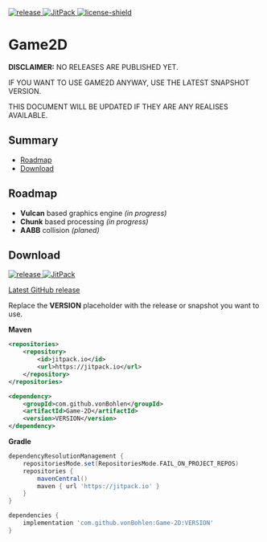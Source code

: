 [release]: https://img.shields.io/badge/Releases-JitPack-5a7b9c
[jitPack]: https://img.shields.io/badge/Snapshots-JitPack-5a7b9c
[license]: https://github.com/vonBohlen/Game-2D/blob/main/LICENSE
[license-shield]: https://img.shields.io/github/license/vonBohlen/Game-2D?color=%239164c4

[ ![release][] ](#download)
[ ![JitPack][] ](#download)
[ ![license-shield][] ][license]

# Game2D
**DISCLAIMER:** NO RELEASES ARE PUBLISHED YET. 
<p>IF YOU WANT TO USE GAME2D ANYWAY, USE THE LATEST SNAPSHOT VERSION.</p>
THIS DOCUMENT WILL BE UPDATED IF THEY ARE ANY REALISES AVAILABLE.

## Summary
* [Roadmap](#roadmap)
* [Download](#download)

## Roadmap
* **Vulcan** based graphics engine _(in progress)_
* **Chunk** based processing _(in progress)_ 
* **AABB** collision _(planed)_

## Download
[ ![release][] ](https://jitpack.io/#vonBohlen/Game-2D)
[ ![JitPack][] ](https://jitpack.io/#vonBohlen/Game-2D)

[Latest GitHub release](https://github.com/vonBohlen/Game-2D/releases/latest)

Replace the **VERSION** placeholder with the release or snapshot you want to use.

**Maven**
```xml
<repositories>
    <repository>
        <id>jitpack.io</id>
        <url>https://jitpack.io</url>
    </repository>
</repositories>
```
```xml
<dependency>
    <groupId>com.github.vonBohlen</groupId>
    <artifactId>Game-2D</artifactId>
    <version>VERSION</version>
</dependency>
```

**Gradle**
```groovy
dependencyResolutionManagement { 
    repositoriesMode.set(RepositoriesMode.FAIL_ON_PROJECT_REPOS)
	repositories {
        mavenCentral()
		maven { url 'https://jitpack.io' }
    }
}
```
```groovy
dependencies {
    implementation 'com.github.vonBohlen:Game-2D:VERSION'
}
```
